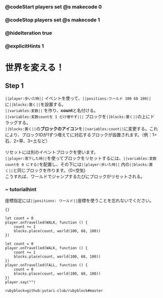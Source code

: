 ### @codeStart players set @s makecode 0
### @codeStop players set @s makecode 1

### @hideIteration true 
### @explicitHints 1

# 世界を変える！
<!-- # Change the world! -->

## Step 1
``||player:歩いた時||`` イベントを使って、``||positions:ワールド 100 68 100||`` に``||blocks:置く||``を設置する。<br>
``||variables:変数||`` を作り、**count**と名付ける。<br>
``||variables:変数countを 1 だけ増やす|||`` ブロックを``||blocks:置く||``の上にドラッグする。<br>
``||blocks:置く||``の**ブロックのアイコン**を``||variables:count||``に変更する。これにより、ブロックIDが1ずつ増えてに対応するブロックが設置されます。（例：1=石、2=草、3=土など）<br>
<br>
リセットには別のイベントブロックを使います。<br>
``||player:落下した時||``を使ってブロックをリセットするには、``||variables:変数countを 0 にする|``を配置し、その下には``||player:歩いた時||`` 内の``||blocks:置く||``と同じブロックを作ります。（0=空気)<br>
こうすれば、ワールドでジャンプするたびにブロックがリセットされる。

<!-- Use ``||player:on player walk||`` event to set a block at a specific set of ``||positions: world||``coordinates, which are **100, 68, 100**.<br>
Create a ``||variable||`` and name it **count**. <br>
Drag the ``||change count by 1||`` block and ``||blocks:place||`` block with an added ``||count||`` variable, this will increase by 1 and place a block that's associated with that block ID. 1=Stone, 2=Grass, 3=Dirt, etc. <br>
Use another event block, for example ``||player:on player fall||`` to reset the block. <br>
To do that, drag ``||set count||`` to **0** to restart the count and add a ``||blocks: place||`` block with an added ``||variable:count||`` variable set with the same world coordinates. <br>
This way whenever you jump in the world, the block will get reset.  -->

### ~ tutorialhint 
座標指定には``||positions: ワールド||``座標を使うことを忘れないでください。
<!-- Don't forget to use ``||positions: world||`` positions to indicate the coordinates.  -->

```template
{}
``` 

```blocks
let count = 0
player.onTravelled(WALK, function () {
    count += 1
    blocks.place(count, world(100, 68, 100))
})

```


```ghost
let count = 0
player.onTravelled(WALK, function () {
    count += 1
    blocks.place(count, world(100, 68, 100))
})
player.onTravelled(FALL, function () {
    count = 0
    blocks.place(count, world(100, 68, 100))
})
player.say("")
```

```package
rubyblock=github:yutari-club/rubyblock#master
```